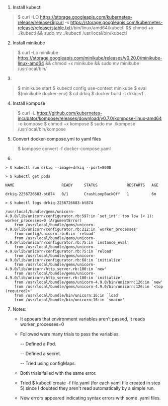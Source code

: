 1. Install kubectl

> $ curl -LO https://storage.googleapis.com/kubernetes-release/release/$(curl -s https://storage.googleapis.com/kubernetes-release/release/stable.txt)/bin/linux/amd64/kubectl && chmod +x ./kubectl && sudo mv ./kubectl /usr/local/bin/kubectl

2. Install minikube

> $ curl -Lo minikube https://storage.googleapis.com/minikube/releases/v0.20.0/minikube-linux-amd64 && chmod +x minikube && sudo mv minikube /usr/local/bin/

3.
> $ minikube start
> $ kubectl config use-context minikube
> $ eval $(minikube docker-env)
> $ cd drkiq
> $ docker build -t drkiq:v1 .

4. Install kompose
> $ curl -L https://github.com/kubernetes-incubator/kompose/releases/download/v0.7.0/kompose-linux-amd64 -o kompose
> $ chmod +x kompose
> $ sudo mv ./kompose /usr/local/bin/kompose

5. Convert docker-compose.yml to yaml files
> $ kompose convert -f docker-compose.yaml

6.

	> $ kubectl run drkiq --image=drkiq --port=8000

	> $ kubectl get pods

	NAME                     READY     STATUS             RESTARTS   AGE

	drkiq-2256726683-bt874   0/1       CrashLoopBackOff   1          6m
	
	> $ kubectl logs drkiq-2256726683-bt874

	/usr/local/bundle/gems/unicorn-4.9.0/lib/unicorn/configurator.rb:597:in `set_int': too low (< 1): worker_processes=0 (ArgumentError)
		from /usr/local/bundle/gems/unicorn-4.9.0/lib/unicorn/configurator.rb:212:in `worker_processes'
		from config/unicorn.rb:6:in `reload'
		from /usr/local/bundle/gems/unicorn-4.9.0/lib/unicorn/configurator.rb:75:in `instance_eval'
		from /usr/local/bundle/gems/unicorn-4.9.0/lib/unicorn/configurator.rb:75:in `reload'
		from /usr/local/bundle/gems/unicorn-4.9.0/lib/unicorn/configurator.rb:68:in `initialize'
		from /usr/local/bundle/gems/unicorn-4.9.0/lib/unicorn/http_server.rb:100:in `new'
		from /usr/local/bundle/gems/unicorn-4.9.0/lib/unicorn/http_server.rb:100:in `initialize'
		from /usr/local/bundle/gems/unicorn-4.9.0/bin/unicorn:126:in `new'
		from /usr/local/bundle/gems/unicorn-4.9.0/bin/unicorn:126:in `<top (required)>'
		from /usr/local/bundle/bin/unicorn:16:in `load'
		from /usr/local/bundle/bin/unicorn:16:in `<main>'

7. Notes:
	- It appears that environment variables aren't passed, it reads worker_processes=0
	- Followed were many trials to pass the variables.

		-- Defined a Pod.

		-- Defined a secret.

		-- Tried using configMaps.
	- Both trials failed with the same error.
	- Tried $ kubectl create -f file.yaml (for each yaml file created in step 5) since I doubted they aren't read automatically by a simple run.
	- New errors appeared indicating syntax errors with some .yaml files.
